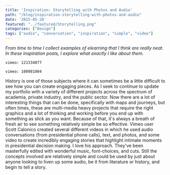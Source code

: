 ```yaml
---
title: 'Inspiration: Storytelling with Photos and Audio'
path: "/blog/inspiration-storytelling-with-photos-and-audio"
date: '2015-05-28'
featured: "../featured/Storytelling.png"
categories: ["Design"]
tags: ["audio", "conversation", "inspiration", "simple", "video"]
---
```


_From time to time I collect examples of elearning that I think are really neat. In these inspiration posts, I explore what exactly I like about them._

`vimeo: 121334077`

`vimeo: 100981004`

History is one of those subjects where it can sometimes be a little difficult to see how you can create engaging pieces. As I seek to continue to update my portfolio with a variety of different projects across the spectrum of academia, private industry, and the public sector. Now there are a lot of interesting things that can be done, specifically with maps and journeys, but often times, these are multi-media heavy projects that require the right graphics and a lot of thinking and working before you end up with something as slick as you want. Because of that, it's always a breath of fresh air to see something relatively simple be so effective. Vimeo user Scott Calonico created several different videos in which he used audio conversations (from presidential phone calls), text, and photos, and some video to create incredibly engaging stories that highlight intimate moments in presidential decision making. I love his approach. They've been masterfully edited with wonderful music, font-choices, and cuts. Still the concepts involved are relatively simple and could be used by just about anyone looking to liven up some audio, be it from literature or history, and begin to tell a story.
